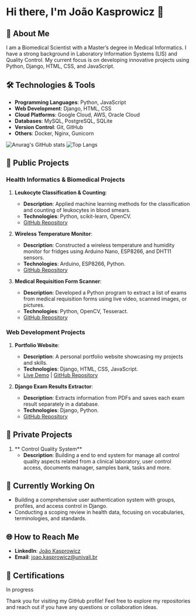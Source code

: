 # Hi there, I'm João Kasprowicz 👋

## 🚀 About Me
I am a Biomedical Scientist with a Master’s degree in Medical Informatics. I have a strong background in Laboratory Information Systems (LIS) and Quality Control. My current focus is on developing innovative projects using Python, Django, HTML, CSS, and JavaScript. 

## 🛠️ Technologies & Tools
- **Programming Languages**: Python, JavaScript
- **Web Development**: Django, HTML, CSS
- **Cloud Platforms**: Google Cloud, AWS, Oracle Cloud
- **Databases**: MySQL, PostgreSQL, SQLite
- **Version Control**: Git, GitHub
- **Others**: Docker, Nginx, Gunicorn



![Anurag's GitHub stats](https://github-readme-stats.vercel.app/api?username=jkasprowicz&show_icons=true&theme=radical)
![Top Langs](https://github-readme-stats.vercel.app/api/top-langs/?username=jkasprowicz&hide_progress=true)

## 🌟 Public Projects
### Health Informatics & Biomedical Projects
1. **Leukocyte Classification & Counting**:
   - **Description**: Applied machine learning methods for the classification and counting of leukocytes in blood smears.
   - **Technologies**: Python, scikit-learn, OpenCV.
   - [GitHub Repository](#)

2. **Wireless Temperature Monitor**:
   - **Description**: Constructed a wireless temperature and humidity monitor for fridges using Arduino Nano, ESP8266, and DHT11 sensors.
   - **Technologies**: Arduino, ESP8266, Python.
   - [GitHub Repository](#)

3. **Medical Requisition Form Scanner**:
   - **Description**: Developed a Python program to extract a list of exams from medical requisition forms using live video, scanned images, or pictures.
   - **Technologies**: Python, OpenCV, Tesseract.
   - [GitHub Repository](#)

### Web Development Projects
1. **Portfolio Website**:
   - **Description**: A personal portfolio website showcasing my projects and skills.
   - **Technologies**: Django, HTML, CSS, JavaScript.
   - [Live Demo](#) | [GitHub Repository](#)

2. **Django Exam Results Extractor**:
   - **Description**: Extracts information from PDFs and saves each exam result separately in a database.
   - **Technologies**: Django, Python.
   - [GitHub Repository](#)

## 🌟 Private Projects
1. ** Control Quality System**
   - **Description**: Building a end to end system for manage all control quality aspects related from a clinical laboratory, user control access, documents manager, samples bank, tasks and more.


## 🔧 Currently Working On
- Building a comprehensive user authentication system with groups, profiles, and access control in Django.
- Conducting a scoping review in health data, focusing on vocabularies, terminologies, and standards.

## 🌐 How to Reach Me
- **LinkedIn**: [João Kasprowicz](www.linkedin.com/in/joão-kasprowicz-249194120)
- **Email**: joao.kasprowicz@univali.br

## 🏅 Certifications
In progress

Thank you for visiting my GitHub profile! Feel free to explore my repositories and reach out if you have any questions or collaboration ideas.
